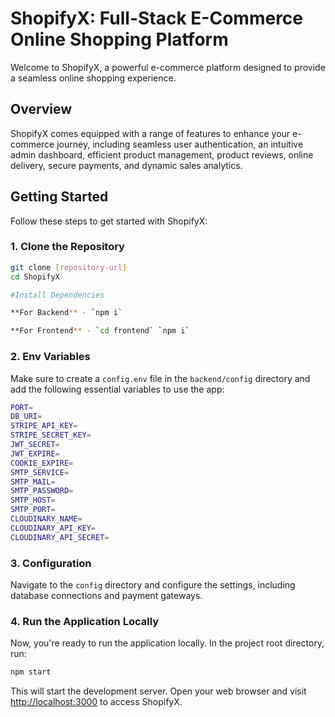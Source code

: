 
# ShopifyX: Full-Stack E-Commerce Online Shopping Platform

Welcome to ShopifyX, a powerful e-commerce platform designed to provide a seamless online shopping experience.

## Overview

ShopifyX comes equipped with a range of features to enhance your e-commerce journey, including seamless user authentication, an intuitive admin dashboard, efficient product management, product reviews, online delivery, secure payments, and dynamic sales analytics.

## Getting Started

Follow these steps to get started with ShopifyX:

### 1. Clone the Repository

```bash
git clone [repository-url]
cd ShopifyX

#Install Dependencies

**For Backend** - `npm i`

**For Frontend** - `cd frontend` `npm i`
```

### 2. Env Variables

Make sure to create a `config.env` file in the `backend/config` directory and add the following essential variables to use the app:

```bash
PORT=
DB_URI=
STRIPE_API_KEY=
STRIPE_SECRET_KEY=
JWT_SECRET=
JWT_EXPIRE=
COOKIE_EXPIRE=
SMTP_SERVICE=
SMTP_MAIL=
SMTP_PASSWORD=
SMTP_HOST=
SMTP_PORT=
CLOUDINARY_NAME=
CLOUDINARY_API_KEY=
CLOUDINARY_API_SECRET=
```

### 3. Configuration

Navigate to the `config` directory and configure the settings, including database connections and payment gateways.

### 4. Run the Application Locally

Now, you're ready to run the application locally. In the project root directory, run:

```bash
npm start
```

This will start the development server. Open your web browser and visit [http://localhost:3000](http://localhost:3000) to access ShopifyX.
